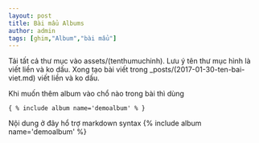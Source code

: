 ```yaml
---
layout: post
title: Bài mẩu Albums
author: admin
tags: [ghim,"Album","bài mẩu"]
---
```

Tải tất cả thư mục vào assets/(tenthumuchinh). Lưu ý tên thư mục hình là viết liền và ko dấu.
Xong tạo bài viết trong _posts/(2017-01-30-ten-bai-viet.md) viết liền và ko dấu.

Khi muốn thêm album vào chổ nào trong bài thì dùng 

```
{ % include album name='demoalbum' % }
```
Nội dung ở đây hổ trợ markdown syntax
{% include album name='demoalbum' %}
